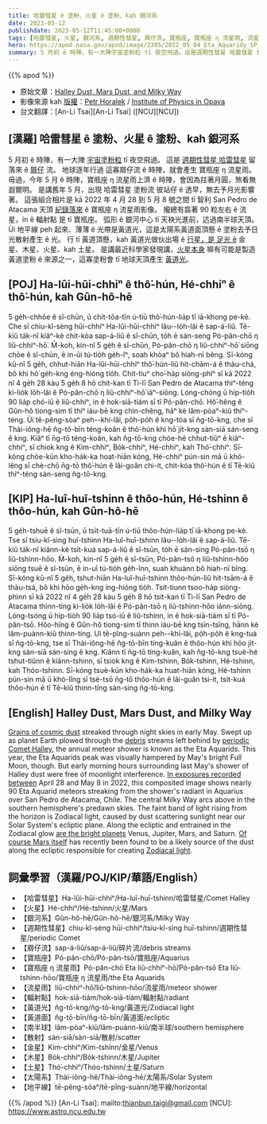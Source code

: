 ```yaml
---
title: 哈雷彗星 ê 塗粉、火星 ê 塗粉、kah 銀河系
date: 2023-05-12
publishdate: 2023-05-12T11:45:00+0800
tags: [哈雷彗星, 火星, 銀河系, 週期性彗星, 屑仔流, 寶瓶座, 寶瓶座 η 流星雨, 流星雨, 輻射點, 黃道光, 南半球, 黃道面, 散射, 金星, 木星, 土星, 太陽系, 地平線]
hero: https://apod.nasa.gov/apod/image/2305/2022_05_04_Eta_Aquaridy_SP_Meteory_Fin_Vyska_1200px.png
summary: 5 月初 ê 時陣，有一大陣宇宙塗粉粒 tī 夜空飛過。這是週期性彗星 哈雷彗星 留落來 ê 屑仔流。
---
```


{{% apod %}}

- 原始文章：[Halley Dust, Mars Dust, and Milky Way](https://apod.nasa.gov/apod/ap230512.html)
- 影像來源 kah [版權][copyright]：[Petr Horalek](https://www.petrhoralek.com/#about-1) / [Institute of Physics in Opava](https://www.slu.cz/phys/en/)
- 台文翻譯：[An-Li Tsai][An-Li Tsai] ([NCU][NCU])

## [漢羅] 哈雷彗星 ê 塗粉、火星 ê 塗粉、kah 銀河系
5 月初 ê 時陣，有一大陣 [宇宙塗粉粒][Grains of cosmic dust] tī 夜空飛過。
這是 [週期性彗星 哈雷彗星][periodic Comet Halley] 留落來 ê [屑仔][debris] 流。
地球逐年行過 這寡屑仔流 ê 時陣，就會產生 寶瓶座 η 流星雨。
毋過，今年 5 月 ê 時陣，寶瓶座 η 流星雨上濟 ê 時陣，會因為拄著月圓，煞看無遐爾明。
是講舊年 5 月，出現 哈雷彗星 塗粉流 彼站仔 ê 透早，無去予月光影響著。
這張組合相片是 kā 2022 年 4 月 28 到 5 月 8 號之間 tī 智利 San Pedro de Atacama 天頂 [紀錄落來][In exposures recorded between] ê 寶瓶座 η 流星雨影像。
攏總有翕著 90 粒左右 ê 流星，in ê 輻射點 是 tī 寶瓶座。
弧形 ê 銀河中心 tī 天袂光進前，迒過南半球天頂。
Ùi 地平線 peh 起來、薄薄 ê 光帶是黃道光，這是太陽系黃道面頂懸 ê 塗粉去予日光散射產生 ê 光。
行 tī 黃道頂懸，kah 黃道光做伙出場 ê [行星，是 足光 ê][are the bright planets] 金星、木星、火星、kah 土星。
是講最近科學家發現講，[火星本身][Of course Mars itself] 嘛有可能是製造黃道塗粉 ê 來源之一，這寡塗粉會 tī 地球天頂產生 [黃道光][Zodiacal light]。

## [POJ] Ha-lûi-hūi-chhiⁿ ê thô͘-hún, Hé-chhiⁿ ê thô͘-hún, kah Gûn-hô-hē
5 ge̍h-chhōe ê sî-chūn, ū chi̍t-tōa-tīn ú-tiū thô͘-hún-lia̍p tī iā-khong pe-kè.
Che sī chiu-kî-sèng hūi-chhiⁿ Ha-lûi-hūi-chhiⁿ lâu--lo̍h-lâi ê sap-á-liû.
Tē-kiû ta̍k-nî kiâⁿ-kè chit-kóa sap-á-liû ê sî-chūn, to̍h ē sán-seng Pó-pân-chō η liû-chhiⁿ-hō͘.
M̄-koh, kin-nî 5 ge̍h ê sî-chūn, Pó-pân-chō η liû-chhiⁿ-hō͘ siōng chōe ê sî-chūn, ē in-ūi tú-tio̍h ge̍h-îⁿ, soah khòaⁿ bô hiah-nī bêng.
Sī-kóng kū-nî 5 ge̍h, chhut-hiān Ha-lûi-hūi-chhiⁿ thô͘-hún-liû hit-chām-á ê thàu-chá, bô khì hō͘ ge̍h-kng éng-hióng tio̍h.
Chit-tiuⁿ cho͘-ha̍p siòng-phìⁿ sī kā 2022 nî 4 ge̍h 28 kàu 5 ge̍h 8 hō chit-kan tī Tì-lī San Pedro de Atacama thiⁿ-téng kì-lio̍k lo̍h-lâi ê Pó-pân-chō η liû-chhiⁿ-hō͘ iáⁿ-siōng.
Lóng-chóng ū hip-tio̍h 90 lia̍p chó-iū ê liû-chhiⁿ, in ê hok-siā-tiám sī tī Pó-pân-chō.
Hô͘-hêng ê Gûn-hô tiong-sim tī thiⁿ iáu-bē kng chìn-chêng, hāⁿ kè lâm-pòaⁿ-kiû thiⁿ-téng.
Ùi tē-pêng-sòaⁿ peh--khí-lâi, po̍h-po̍h ê kng-tòa sī n̂g-tō-kng, che sī Thài-iông-hē n̂g-tō-bīn téng-koân ê thô͘-hún khì hō͘ ji̍t-kng sàn-siā sán-seng ê kng.
Kiâⁿ tī n̄g-tō téng-koân, kah n̂g-tō-kng chòe-hé chhut-tiûⁿ ê kiâⁿ-chhiⁿ, sī chiok kng ê Kim-chhiⁿ, Bo̍k-chhiⁿ, Hé-chhiⁿ, kah Thó͘-chhiⁿ.
Sī-kóng chòe-kūn kho-ha̍k-ka hoat-hiān kóng, Hé-chhiⁿ pún-sin mā ū khó-lêng sī chè-chō n̄g-tō thô͘-hún ê lâi-goân chi-it, chit-kóa thô͘-hún ē tī Tē-kiû thiⁿ-téng sán-seng n̂g-tō-kng.

## [KIP] Ha-luî-huī-tshinn ê thôo-hún, Hé-tshinn ê thôo-hún, kah Gûn-hô-hē
5 ge̍h-tshuē ê sî-tsūn, ū tsi̍t-tuā-tīn ú-tiū thôo-hún-lia̍p tī iā-khong pe-kè.
Tse sī tsiu-kî-sìng huī-tshinn Ha-luî-huī-tshinn lâu--lo̍h-lâi ê sap-á-liû.
Tē-kiû ta̍k-nî kiânn-kè tsit-kuá sap-á-liû ê sî-tsūn, to̍h ē sán-sing Pó-pân-tsō η liû-tshinn-hōo.
M̄-koh, kin-nî 5 ge̍h ê sî-tsūn, Pó-pân-tsō η liû-tshinn-hōo siōng tsuē ê sî-tsūn, ē in-uī tú-tio̍h ge̍h-înn, suah khuànn bô hiah-nī bîng.
Sī-kóng kū-nî 5 ge̍h, tshut-hiān Ha-luî-huī-tshinn thôo-hún-liû hit-tsām-á ê thàu-tsá, bô khì hōo ge̍h-kng íng-hióng tio̍h.
Tsit-tiunn tsoo-ha̍p siòng-phìnn sī kā 2022 nî 4 ge̍h 28 kàu 5 ge̍h 8 hō tsit-kan tī Tì-lī San Pedro de Atacama thinn-tíng kì-lio̍k lo̍h-lâi ê Pó-pân-tsō η liû-tshinn-hōo iánn-siōng.
Lóng-tsóng ū hip-tio̍h 90 lia̍p tsó-iū ê liû-tshinn, in ê hok-siā-tiám sī tī Pó-pân-tsō.
Hôo-hîng ê Gûn-hô tiong-sim tī thinn iáu-bē kng tsìn-tsîng, hānn kè lâm-puànn-kiû thinn-tíng.
Uì tē-pîng-suànn peh--khí-lâi, po̍h-po̍h ê kng-tuà sī n̂g-tō-kng, tse sī Thài-iông-hē n̂g-tō-bīn tíng-kuân ê thôo-hún khì hōo ji̍t-kng sàn-siā sán-sing ê kng.
Kiânn tī n̄g-tō tíng-kuân, kah n̂g-tō-kng tsuè-hé tshut-tiûnn ê kiânn-tshinn, sī tsiok kng ê Kim-tshinn, Bo̍k-tshinn, Hé-tshinn, kah Thóo-tshinn.
Sī-kóng tsuè-kūn kho-ha̍k-ka huat-hiān kóng, Hé-tshinn pún-sin mā ū khó-lîng sī tsè-tsō n̄g-tō thôo-hún ê lâi-guân tsi-it, tsit-kuá thôo-hún ē tī Tē-kiû thinn-tíng sán-sing n̂g-tō-kng.

## [English] Halley Dust, Mars Dust, and Milky Way
[Grains of cosmic dust][Grains of cosmic dust] streaked through night skies in early May.
Swept up as planet Earth plowed through the [debris][debris] streams left behind by [periodic Comet Halley][periodic Comet Halley], the annual meteor shower is known as the Eta Aquarids.
This year, the Eta Aquarids peak was visually hampered by May's bright Full Moon, though.
But early morning hours surrounding last May's shower of Halley dust were free of moonlight interference.
[In exposures recorded between][In exposures recorded between] April 28 and May 8 in 2022, this composited image shows nearly 90 Eta Aquarid meteors streaking from the shower's radiant in Aquarius over San Pedro de Atacama, Chile.
The central Milky Way arcs above in the southern hemisphere's predawn skies.
The faint band of light rising from the horizon is Zodiacal light, caused by dust scattering sunlight near our Solar System's ecliptic plane.
Along the ecliptic and entrained in the Zodiacal glow [are the bright planets][are the bright planets] Venus, Jupiter, Mars, and Saturn.
[Of course Mars itself][Of course Mars itself] has recently been found to be a likely source of the dust along the ecliptic responsible for creating [Zodiacal light][Zodiacal light].

## 詞彙學習（漢羅/POJ/KIP/華語/English）
- 【哈雷彗星】Ha-lûi-hūi-chhiⁿ/Ha-luî-huī-tshinn/哈雷彗星/Comet Halley
- 【火星】Hé-chhiⁿ/Hé-tshinn/火星/Mars
- 【銀河系】Gûn-hô-hē/Gûn-hô-hē/銀河系/Milky Way
- 【週期性彗星】chiu-kî-sèng hūi-chhiⁿ/tsiu-kî-sìng huī-tshinn/週期性彗星/periodic Comet
- 【屑仔流】sap-á-liû/sap-á-liû/碎片流/debris streams
- 【寶瓶座】Pó-pân-chō/Pó-pân-tsō/寶瓶座/Aquarius
- 【寶瓶座 η 流星雨】Pó-pân-chō Eta liû-chhiⁿ-hō͘/Pó-pân-tsō Eta liû-tshinn-hōo/寶瓶座 η 流星雨/the Eta Aquarids
- 【流星雨】liû-chhiⁿ-hō͘/liû-tshinn-hōo/流星雨/meteor shower
- 【輻射點】hok-siā-tiám/hok-siā-tiám/輻射點/radiant
- 【黃道光】n̂g-tō-kng/n̂g-tō-kng/黃道光/Zodiacal light
- 【黃道面】n̂g-tō-bīn/n̂g-tō-bīn/黃道面/ecliptic
- 【南半球】lâm-pòaⁿ-kiû/lâm-puànn-kiû/南半球/southern hemisphere
- 【散射】sàn-siā/sàn-siā/散射/scatter
- 【金星】Kim-chhiⁿ/Kim-tshinn/金星/Venus
- 【木星】Bo̍k-chhiⁿ/Bo̍k-tshinn/木星/Jupiter
- 【土星】Thó͘-chhiⁿ/Thóo-tshinn/土星/Saturn
- 【太陽系】Thài-iông-hē/Thài-iông-hē/太陽系/Solar System
- 【地平線】tē-pêng-sòaⁿ/tē-pîng-suànn/地平線/horizontal

{{% /apod %}}
[An-Li Tsai]: mailto:thianbun.taigi@gmail.com
[NCU]: https://www.astro.ncu.edu.tw

[copyright]: https://apod.nasa.gov/apod/fap/lib/about_apod.html#srapply
[License]: https://creativecommons.org/licenses/by/2.0/

[Grains of cosmic dust]:https://earthsky.org/astronomy-essentials/everything-you-need-to-know-eta-aquarid-meteor-shower/
[debris]:https://apod.nasa.gov/apod/ap230511.html
[periodic Comet Halley]:https://solarsystem.nasa.gov/asteroids-comets-and-meteors/comets/1p-halley/in-depth/
[In exposures recorded between]:https://www.petrhoralek.com/?p=23016
[are the bright planets]:https://apod.nasa.gov/apod/image/2305/2022_05_04_Eta_Aqu_planetsCrop.jpg
[Of course Mars itself]:https://www.nasa.gov/feature/goddard/2021/serendipitous-juno-spacecraft-detections-shatter-ideas-about-origin-of-zodiacal-light
[Zodiacal light]:https://earthsky.org/astronomy-essentials/everything-you-need-to-know-zodiacal-light-or-false-dawn/
